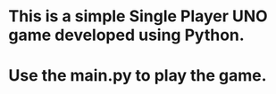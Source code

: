 # This is a simple Single Player UNO game developed using Python. 
# Use the main.py to play the game.
